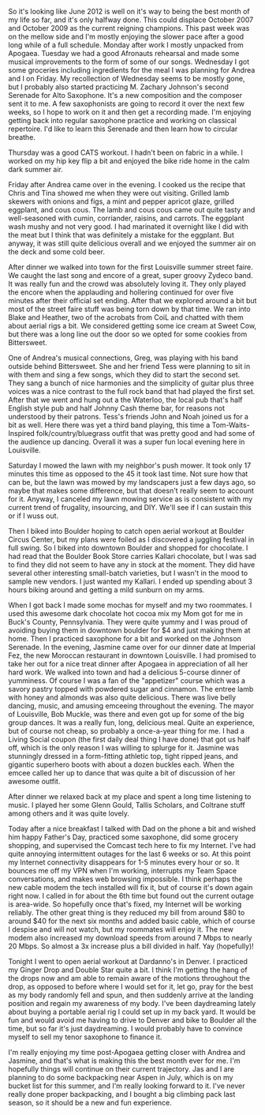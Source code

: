 So it's looking like June 2012 is well on it's way to being the best month of my life so far, and it's only halfway done. This could displace October 2007 and October 2009 as the current reigning champions. This past week was on the mellow side and I'm mostly enjoying the slower pace after a good long while of a full schedule. Monday after work I mostly unpacked from Apogaea. Tuesday we had a good Afronauts rehearsal and made some musical improvements to the form of some of our songs. Wednesday I got some groceries including ingredients for the meal I was planning for Andrea and I on Friday. My recollection of Wednesday seems to be mostly gone, but I probably also started practicing M. Zachary Johnson's second Serenade for Alto Saxophone. It's a new composition and the composer sent it to me. A few saxophonists are going to record it over the next few weeks, so I hope to work on it and then get a recording made. I'm enjoying getting back into regular saxophone practice and working on classical repertoire. I'd like to learn this Serenade and then learn how to circular breathe.

Thursday was a good CATS workout. I hadn't been on fabric in a while. I worked on my hip key flip a bit and enjoyed the bike ride home in the calm dark summer air.

Friday after Andrea came over in the evening. I cooked us the recipe that Chris and Tina showed me when they were out visiting. Grilled lamb skewers with onions and figs, a mint and pepper apricot glaze, grilled eggplant, and cous cous. The lamb and cous cous came out quite tasty and well-seasoned with cumin, corriander, raisins, and carrots. The eggplant wash mushy and not very good. I had marinated it overnight like I did with the meat but I think that was definitely a mistake for the eggplant. But anyway, it was still quite delicious overall and we enjoyed the summer air on the deck and some cold beer.

After dinner we walked into town for the first Louisville summer street faire. We caught the last song and encore of a great, super groovy Zydeco band. It was really fun and the crowd was absolutely loving it. They only played the encore when the applauding and hollering continued for over five minutes after their official set ending. After that we explored around a bit but most of the street faire stuff was being torn down by that time. We ran into Blake and Heather, two of the acrobats from CoiL and chatted with them about aerial rigs a bit. We considered getting some ice cream at Sweet Cow, but there was a long line out the door so we opted for some cookies from Bittersweet.

One of Andrea's musical connections, Greg, was playing with his band outside behind Bittersweet. She and her friend Tess were planning to sit in with them and sing a few songs, which they did to start the second set. They sang a bunch of nice harmonies and the simplicity of guitar plus three voices was a nice contrast to the full rock band that had played the first set. After that we went and hung out a the Waterloo, the local pub that's half English style pub and half Johnny Cash theme bar, for reasons not understood by their patrons. Tess's friends John and Noah joined us for a bit as well. Here there was yet a third band playing, this time a Tom-Waits-Inspired folk/country/bluegrass outfit that was pretty good and had some of the audience up dancing. Overall it was a super fun local evening here in Louisville.

Saturday I mowed the lawn with my neighbor's push mower. It took only 17 minutes this time as opposed to the 45 it took last time. Not sure how that can be, but the lawn was mowed by my landscapers just a few days ago, so maybe that makes some difference, but that doesn't really seem to account for it. Anyway, I canceled my lawn mowing service as is consistent with my current trend of frugality, insourcing, and DIY. We'll see if I can sustain this or if I wuss out.

Then I biked into Boulder hoping to catch open aerial workout at Boulder Circus Center, but my plans were foiled as I discovered a juggling festival in full swing. So I biked into downtown Boulder and shopped for chocolate. I had read that the Boulder Book Store carries Kallari chocolate, but I was sad to find they did not seem to have any in stock at the moment. They did have several other interesting small-batch varieties, but I wasn't in the mood to sample new vendors. I just wanted my Kallari. I ended up spending about 3 hours biking around and getting a mild sunburn on my arms.

When I got back I made some mochas for myself and my two roommates. I used this awesome dark chocolate hot cocoa mix my Mom got for me in Buck's County, Pennsylvania. They were quite yummy and I was proud of avoiding buying them in downtown boulder for $4 and just making them at home. Then I practiced saxophone for a bit and worked on the Johnson Serenade. In the evening, Jasmine came over for our dinner date at Imperial Fez, the new Moroccan restaurant in downtown Louisville. I had promised to take her out for a nice treat dinner after Apogaea in appreciation of all her hard work. We walked into town and had a delicious 5-course dinner of yumminess. Of course I was a fan of the "appetizer" course which was a savory pastry topped with powdered sugar and cinnamon. The entree lamb with honey and almonds was also quite delicious. There was live belly dancing, music, and amusing emceeing throughout the evening. The mayor of Louisville, Bob Muckle, was there and even got up for some of the big group dances. It was a really fun, long, delicious meal. Quite an experience, but of course not cheap, so probably a once-a-year thing for me. I had a Living Social coupon (the first daily deal thing I have done) that got us half off, which is the only reason I was willing to splurge for it. Jasmine was stunningly dressed in a form-fitting athletic top, tight ripped jeans, and gigantic superhero boots with about a dozen buckles each. When the emcee called her up to dance that was quite a bit of discussion of her awesome outfit.

After dinner we relaxed back at my place and spent a long time listening to music. I played her some Glenn Gould, Tallis Scholars, and Coltrane stuff among others and it was quite lovely.

Today after a nice breakfast I talked with Dad on the phone a bit and wished him happy Father's Day, practiced some saxophone, did some grocery shopping, and supervised the Comcast tech here to fix my Internet. I've had quite annoying intermittent outages for the last 6 weeks or so. At this point my Internet connectivity disappears for 1-5 minutes every hour or so. It bounces me off my VPN when I'm working, interrupts my Team Space conversations, and makes web browsing impossible. I think perhaps the new cable modem the tech installed will fix it, but of course it's down again right now. I called in for about the 6th time but found out the current outage is area-wide. So hopefully once that's fixed, my Internet will be working reliably. The other great thing is they reduced my bill from around $80 to around $40 for the next six months and added basic cable, which of course I despise and will not watch, but my roommates will enjoy it. The new modem also increased my download speeds from around 7 Mbps to nearly 20 Mbps. So almost a 3x increase plus a bill divided in half. Yay (hopefully)!

Tonight I went to open aerial workout at Dardanno's in Denver. I practiced my Ginger Drop and Double Star quite a bit. I think I'm getting the hang of the drops now and am able to remain aware of the motions throughout the drop, as opposed to before where I would set for it, let go, pray for the best as my body randomly fell and spun, and then suddenly arrive at the landing position and regain my awareness of my body. I've been daydreaming lately about buying a portable aerial rig I could set up in my back yard. It would be fun and would avoid me having to drive to Denver and bike to Boulder all the time, but so far it's just daydreaming. I would probably have to convince myself to sell my tenor saxophone to finance it.

I'm really enjoying my time post-Apogaea getting closer with Andrea and Jasmine, and that's what is making this the best month ever for me. I'm hopefully things will continue on their current trajectory. Jas and I are planning to do some backpacking near Aspen in July, which is on my bucket list for this summer, and I'm really looking forward to it. I've never really done proper backpacking, and I bought a big climbing pack last season, so it should be a new and fun experience.

